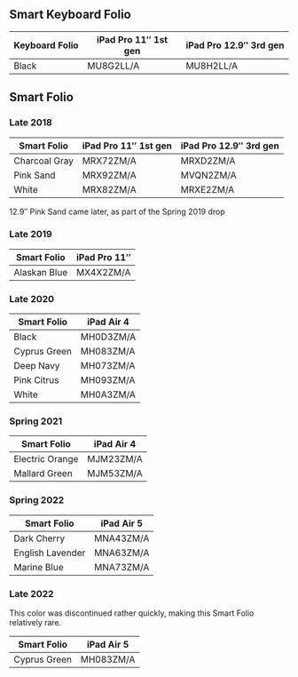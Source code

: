 ## Smart Keyboard Folio

| Keyboard Folio | iPad Pro 11″ 1st gen | iPad Pro 12.9″ 3rd gen |
| -------------- | -------------------- | ---------------------- |
| Black          | MU8G2LL/A            | MU8H2LL/A              |

## Smart Folio

### Late 2018

| Smart Folio   | iPad Pro 11″ 1st gen | iPad Pro 12.9″ 3rd gen |
| ------------- | -------------------- | ---------------------- |
| Charcoal Gray | MRX72ZM/A            | MRXD2ZM/A              |
| Pink Sand     | MRX92ZM/A            | MVQN2ZM/A              |
| White         | MRX82ZM/A            | MRXE2ZM/A              |

12.9″ Pink Sand came later, as part of the Spring 2019 drop

### Late 2019

| Smart Folio  | iPad Pro 11″ |
| ------------ | ------------ |
| Alaskan Blue | MX4X2ZM/A    |

### Late 2020

| Smart Folio  | iPad Air 4 |
| ------------ | ---------- |
| Black        | MH0D3ZM/A  |
| Cyprus Green | MH083ZM/A  |
| Deep Navy    | MH073ZM/A  |
| Pink Citrus  | MH093ZM/A  |
| White        | MH0A3ZM/A  |

### Spring 2021

| Smart Folio     | iPad Air 4 |
| --------------- | ---------- |
| Electric Orange | MJM23ZM/A  |
| Mallard Green   | MJM53ZM/A  |

### Spring 2022

| Smart Folio      | iPad Air 5 |
| ---------------- | ---------- |
| Dark Cherry      | MNA43ZM/A  |
| English Lavender | MNA63ZM/A  |
| Marine Blue      | MNA73ZM/A  |

### Late 2022

This color was discontinued rather quickly, making this Smart Folio relatively rare.

| Smart Folio  | iPad Air 5 |
| ------------ | ---------- |
| Cyprus Green | MH083ZM/A  |